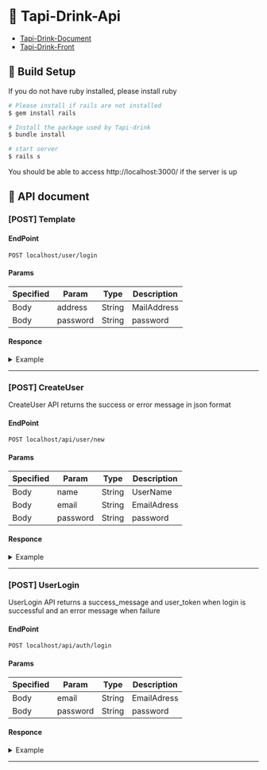 # 🥛 Tapi-Drink-Api

* [Tapi-Drink-Document](../README.md)
* [Tapi-Drink-Front](../vue-js/README.md)

## 🔧 Build Setup

If you do not have ruby ​​installed, please install ruby

``` bash
# Please install if rails are not installed
$ gem install rails

# Install the package used by Tapi-drink
$ bundle install

# start server
$ rails s

```

You should be able to access http://localhost:3000/ if the server is up

## 📝 API document

<!-- this is a template. -->

### [POST] Template
#### EndPoint
```
POST localhost/user/login
```
#### Params
|Specified  |Param  |Type  |Description  |
|-----------|-------|------|-------------|
|Body       |address  |String  |MailAddress  |
|Body       |password  |String  |password  |
#### Responce
<details><summary>Example</summary><div>

```
{
  "user_id": 1,
  "user_name": "test"
}
```

</div></details>

***

<!-- template end -->

### [POST] CreateUser
CreateUser API returns the success or error message in json format
#### EndPoint
```
POST localhost/api/user/new
```
#### Params
|Specified  |Param  |Type  |Description  |
|-----------|-------|------|-------------|
|Body       |name  |String  |UserName  |
|Body       |email  |String  |EmailAdress  |
|Body       |password  |String  |password  |
#### Responce
<details><summary>Example</summary><div>
Please use the curl command to check the operation

```
$ curl -X POST http://localhost:3000/api/user/new -d 'user[email]={user_email}&user[name]={user_name}&user[password]={user_password}'
```

Please replace the {user_email} and {user_name} and {user_password} part with a concrete value  
ex)  
```
{user_email} => test@example.com,
{user_name} => user,
{user_password} => password
```

〇Success pattern

```
$ curl -X POST http://localhost:3000/api/user/new -d 'user[email]=test@example.com&user[name]=user&user[password]=password'
```

✖Failure pattern

```
$ curl -X POST http://localhost:3000/api/user/new -d 'user[name]=&user[password]=password'
                    or
$ curl -X POST http://localhost:3000/api/user/new -d ''
```

Successful message
  
```
{
  "message":"success!!"
}
```

Failure message
  
```
{
  "message":"failed save"
}
```
</div></details>

***

### [POST] UserLogin
UserLogin API  returns a success_message and user_token when login is successful and an error message when failure
#### EndPoint
```
POST localhost/api/auth/login
```
#### Params
|Specified  |Param  |Type  |Description  |
|-----------|-------|------|-------------|
|Body       |email  |String  |EmailAdress  |
|Body       |password  |String  |password  |
#### Responce
<details><summary>Example</summary><div>
Please use the curl command to check the operation

```
$ curl -X POST http://localhost:3000/api/auth/login -d 'login[email]={login_email}&login[password]={login_password}'
```

Please replace the {login_email} and {login_password} part with a concrete value  
ex)  
```
{login_email} => test@example.com,
{login_password} => password
```

```
$ curl -X POST http://localhost:3000/api/auth/login -d 'login[email]=test@example.com&login[password]=password'
```

Validation error is returned if you do not enter both email and password
Validation error message

```
{
  "params_error":"the email or password is incorrect"
}
```

Successful message will be returned if it matches the data registered in the table
If it does not match, an failure login message is returned

Successful login message
  
```
{
  "message":"succesful login",
  "user_token":{random_string}
}
```

Failure login message
  
```
{
  "message":"failed login",
  "user_token":''
}
```
</div></details>

***

